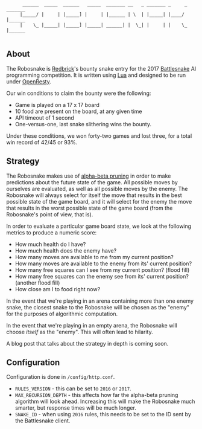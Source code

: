 ```
      ______  _____  ______   _____  _______ __   _ _______ _     _ _______
     |_____/ |     | |_____] |     | |______ | \  | |_____| |____/  |______
     |    \_ |_____| |_____] |_____| ______| |  \_| |     | |    \_ |______
                                                                           
```

## About
The Robosnake is [Redbrick](http://www.rdbrck.com)'s bounty snake entry for the 2017 [Battlesnake](http://www.battlesnake.io) AI programming competition. It is written using [Lua](https://www.lua.org/) and designed to be run under [OpenResty](http://openresty.org/).

Our win conditions to claim the bounty were the following:
* Game is played on a 17 x 17 board
* 10 food are present on the board, at any given time
* API timeout of 1 second
* One-versus-one, last snake slithering wins the bounty.

Under these conditions, we won forty-two games and lost three, for a total win record of 42/45 or 93%.


## Strategy
The Robosnake makes use of [alpha-beta pruning](https://en.wikipedia.org/wiki/Alpha%E2%80%93beta_pruning) in order to make predictions about the future state of the game. All possible moves by ourselves are evaluated, as well as all possible moves by the enemy. The Robosnake will always select for itself the move that results in the best possible state of the game board, and it will select for the enemy the move that results in the worst possible state of the game board (from the Robosnake's point of view, that is).

In order to evaluate a particular game board state, we look at the following metrics to produce a numeric score:

* How much health do I have?
* How much health does the enemy have?
* How many moves are available to me from my current position?
* How many moves are available to the enemy from its' current position?
* How many free squares can I see from my current position? (flood fill)
* How many free squares can the enemy see from its' current position? (another flood fill)
* How close am I to food right now?

In the event that we're playing in an arena containing more than one enemy snake, the closest snake to the Robosnake will be chosen as the "enemy" for the purposes of algorithmic computation.

In the event that we're playing in an empty arena, the Robosnake will choose *itself* as the "enemy". This will often lead to hilarity.

A blog post that talks about the strategy in depth is coming soon.


## Configuration
Configuration is done in `/config/http.conf`. 

* `RULES_VERSION` - this can be set to `2016` or `2017`. 
* `MAX_RECURSION_DEPTH` - this affects how far the alpha-beta pruning algorithm will look ahead. Increasing this will make the Robosnake much smarter, but response times will be much longer.
* `SNAKE_ID` - when using `2016` rules, this needs to be set to the ID sent by the Battlesnake client.


